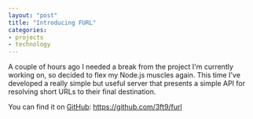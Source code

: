 ```yaml
---
layout: "post"
title: "Introducing FURL"
categories:
- projects
- technology
---
```


A couple of hours ago I needed a break from the project I'm currently working on, so decided to flex my Node.js muscles again. This time I've developed a really simple but useful server that presents a simple API for resolving short URLs to their final destination.

You can find it on <a href="http://github.com/3ft9">GitHub</a>: <a href="https://github.com/3ft9/furl">https://github.com/3ft9/furl</a>
